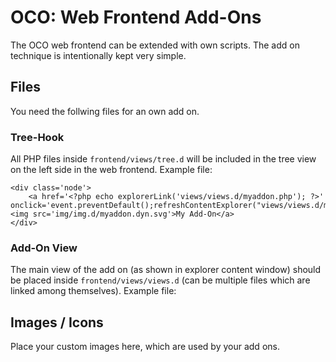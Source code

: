 # OCO: Web Frontend Add-Ons

The OCO web frontend can be extended with own scripts. The add on technique is intentionally kept very simple.

## Files
You need the follwing files for an own add on.

### Tree-Hook
All PHP files inside `frontend/views/tree.d` will be included in the tree view on the left side in the web frontend. Example file:
```
<div class='node'>
	<a href='<?php echo explorerLink('views/views.d/myaddon.php'); ?>' onclick='event.preventDefault();refreshContentExplorer("views/views.d/myaddon.php")'><img src='img/img.d/myaddon.dyn.svg'>My Add-On</a>
</div>
```

### Add-On View
The main view of the add on (as shown in explorer content window) should be placed inside `frontend/views/views.d` (can be multiple files which are linked among themselves). Example file:

## Images / Icons
Place your custom images here, which are used by your add ons.
